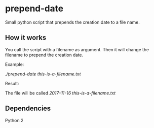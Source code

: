 # prepend-date
Small python script that prepends the creation date to a file name.

## How it works

You call the script with a filename as argument. Then it will change the filename to prepend the creation date.

Example:

*./prepend-date this-is-a-filename.txt*

Result:

The file will be called *2017-11-16 this-is-a-filename.txt*

## Dependencies

Python 2
